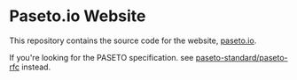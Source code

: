 # Paseto.io Website

This repository contains the source code for the website, [paseto.io](https://paseto.io).

If you're looking for the PASETO specification. see [paseto-standard/paseto-rfc](https://github.com/paseto-standard/paseto-rfc)
instead.
